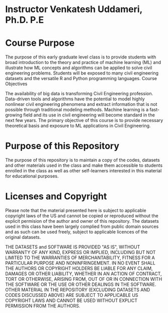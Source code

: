 
# Instructor Venkatesh Uddameri, Ph.D. P.E

# Course Purpose

The purpose of this early graduate level class is to provide students with broad introduction to the theory and practice of machine learning (ML) and illustrate how ML concepts and algorithms can be applied to solve civil engineering problems. Students will be exposed to many civil engineering datasets and the versatile R and Python programming languages.
Course Objectives

The availability of big data is transforming Civil Engineering profession. Data-driven tools and algorithms have the potential to model highly nonlinear civil engineering phenomena and extract information that is not possible through traditional modeling methods. Machine learning is a fast-growing field and its use in civil engineering will become standard in the next few years. The primary objective of this course is to provide necessary theoretical basis and exposure to ML applications in Civil Engineering.

# Purpose of this Repository

The purpose of this repository is to maintain a copy of the codes, datasets and other materials used in the class and make them accessible to students enrolled in the class as well as other self-learners interested in this material for educational purposes.

# Licenses and Copyright

Please note that the material presented here is subject to applicable copyright laws of the US and cannot be copied or reproduced without the explicit permision of the author and owner of this repository. The datasets used in this class have been largely complied from public domain sources and as such can be used freely, subject to applicable licences of the original datasets.

THE DATASETS and SOFTWARE IS PROVIDED "AS IS", WITHOUT WARRANTY OF ANY KIND, EXPRESS OR IMPLIED, INCLUDING BUT NOT LIMITED TO THE WARRANTIES OF MERCHANTABILITY, FITNESS FOR A PARTICULAR PURPOSE AND NONINFRINGEMENT. IN NO EVENT SHALL THE AUTHORS OR COPYRIGHT HOLDERS BE LIABLE FOR ANY CLAIM, DAMAGES OR OTHER LIABILITY, WHETHER IN AN ACTION OF CONTRACT, TORT OR OTHERWISE, ARISING FROM, OUT OF OR IN CONNECTION WITH THE SOFTWARE OR THE USE OR OTHER DEALINGS IN THE SOFTWARE. OTHER MATERIAL IN THE REPOSITORY (EXCLUDING DATASETS AND CODES DISCUSSED ABOVE) ARE SUBJECT TO APPLICABLE US COPYRIGHT LAWS AND CANNOT BE USED WITHOUT EXPLICT PERMISSION FROM THE AUTHORS.
